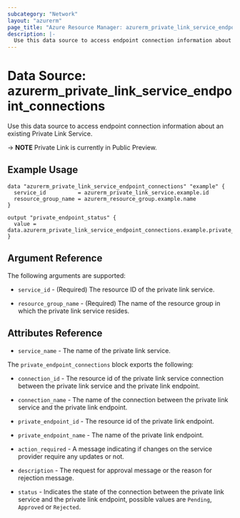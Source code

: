 ```yaml
---
subcategory: "Network"
layout: "azurerm"
page_title: "Azure Resource Manager: azurerm_private_link_service_endpoint_connections"
description: |-
  Use this data source to access endpoint connection information about an existing Private Link Service.
---
```


# Data Source: azurerm_private_link_service_endpoint_connections

Use this data source to access endpoint connection information about an existing Private Link Service.

-> **NOTE** Private Link is currently in Public Preview.

## Example Usage

```hcl
data "azurerm_private_link_service_endpoint_connections" "example" {
  service_id          = azurerm_private_link_service.example.id
  resource_group_name = azurerm_resource_group.example.name
}

output "private_endpoint_status" {
  value = data.azurerm_private_link_service_endpoint_connections.example.private_endpoint_connections.0.status
}
```


## Argument Reference

The following arguments are supported:

* `service_id` - (Required) The resource ID of the private link service.

* `resource_group_name` - (Required) The name of the resource group in which the private link service resides.


## Attributes Reference

* `service_name` - The name of the private link service.

The `private_endpoint_connections` block exports the following:

* `connection_id` - The resource id of the private link service connection between the private link service and the private link endpoint.

* `connection_name` - The name of the connection between the private link service and the private link endpoint.

* `private_endpoint_id` - The resource id of the private link endpoint.

* `private_endpoint_name` - The name of the private link endpoint.

* `action_required` - A message indicating if changes on the service provider require any updates or not.

* `description` -  The request for approval message or the reason for rejection message.

* `status` - Indicates the state of the connection between the private link service and the private link endpoint, possible values are `Pending`, `Approved` or `Rejected`.
